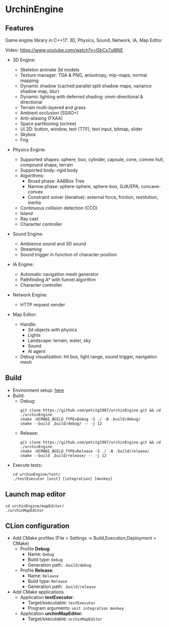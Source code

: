 # UrchinEngine
## Features
Game engine library in C++17: 3D, Physics, Sound, Network, IA, Map Editor

Video: <https://www.youtube.com/watch?v=lSbCx7u6RtE>

- 3D Engine:
  - Skeleton animate 3d models
  - Texture manager: TGA & PNG, anisotropy, mip-maps, normal mapping
  - Dynamic shadow (cached parallel split shadow maps, variance shadow map, blur)
  - Dynamic lighting with deferred shading: omni-directional & directional
  - Terrain multi-layered and grass
  - Ambient occlusion (SSAO+)
  - Anti-aliasing (FXAA)
  - Space partitioning (octree)
  - UI 2D: button, window, text (TTF), text input, bitmap, slider
  - Skybox
  - Fog

- Physics Engine:
  - Supported shapes: sphere, box, cylinder, capsule, cone, convex hull, compound shape, terrain
  - Supported body: rigid body
  - Algorithms:
    - Broad phase: AABBox Tree
    - Narrow phase: sphere-sphere, sphere-box, GJK/EPA, concave-convex
    - Constraint solver (iterative): external force, friction, restitution, inertia
  - Continuous collision detection (CCD)
  - Island
  - Ray cast
  - Character controller

- Sound Engine:
  - Ambience sound and 3D sound
  - Streaming
  - Sound trigger in function of character position

- IA Engine:
  - Automatic navigation mesh generator
  - Pathfinding A* with funnel algorithm
  - Character controller
  
- Network Engine:
  - HTTP request sender
  
- Map Editor:
  - Handle:
    - 3d objects with physics
    - Lights
    - Landscape: terrain, water, sky
    - Sound
    - AI agent
  - Debug visualization: hit box, light range, sound trigger, navigation mesh

## Build
- Environment setup: [here](./SETUP.md)
- Build:
  - Debug:
    ```
    git clone https://github.com/petitg1987/urchinEngine.git && cd ./urchinEngine
    cmake -DCMAKE_BUILD_TYPE=Debug -S ./ -B .build/debug/
    cmake --build .build/debug/ -- -j 12
    ```
  - Release:
    ```
    git clone https://github.com/petitg1987/urchinEngine.git && cd ./urchinEngine
    cmake -DCMAKE_BUILD_TYPE=Release -S ./ -B .build/release/
    cmake --build .build/release/ -- -j 12
    ```
- Execute tests:
    ```
    cd urchinEngine/test/
    ./testExecutor [unit] [integration] [monkey]
    ```

## Launch map editor
```
cd urchinEngine/mapEditor/
./urchinMapEditor
```

## CLion configuration
- Add CMake profiles (File > Settings -> Build,Execution,Deployment > CMake)
  - Profile **Debug**: 
    - Name: `Debug`
    - Build type: `Debug`
    - Generation path: `.build/debug`
  - Profile **Release**:
    - Name: `Release`
    - Build type: `Release`
    - Generation path: `.build/release`
- Add CMake applications
  - Application **testExecutor**:
    - Target/executable: `testExecutor`
    - Program arguments: `unit integration monkey`
  - Application **urchinMapEditor**:
    - Target/executable: `urchinMapEditor`
